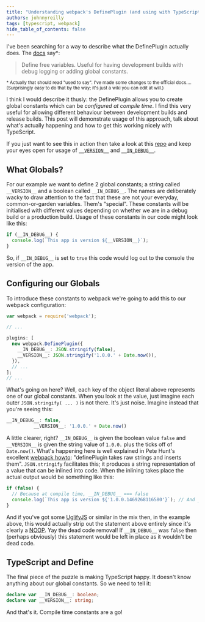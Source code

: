 ```yaml
---
title: "Understanding webpack's DefinePlugin (and using with TypeScript)"
authors: johnnyreilly
tags: [typescript, webpack]
hide_table_of_contents: false
---
```


I've been searching for a way to describe what the DefinePlugin actually does. The [docs](https://github.com/webpack/docs/wiki/list-of-plugins#defineplugin) say\*:

<!--truncate-->

> Define free variables. Useful for having development builds with debug logging or adding global constants.

<sub>\* Actually that should read "used to say". I've made some changes to the official docs.... (Surprisingly easy to do that by the way; it's just a wiki you can edit at will.)</sub>

I think I would describe it thusly: the DefinePlugin allows you to create global constants which can be _configured at compile time_. I find this very useful for allowing different behaviour between development builds and release builds. This post will demonstrate usage of this approach, talk about what's actually happening and how to get this working nicely with TypeScript.

If you just want to see this in action then take a look at this [repo](https://github.com/johnnyreilly/poorclaresarundel/) and keep your eyes open for usage of [`__VERSION__`](https://github.com/johnnyreilly/poorclaresarundel/search?utf8=%E2%9C%93&q=__VERSION__) and [`__IN_DEBUG__`](https://github.com/johnnyreilly/poorclaresarundel/search?utf8=%E2%9C%93&q=__IN_DEBUG__).

## What Globals?

For our example we want to define 2 global constants; a string called `__VERSION__` and a boolean called `__IN_DEBUG__`. The names are deliberately wacky to draw attention to the fact that these are not your everyday, common-or-garden variables. Them's "special". These constants will be initialised with different values depending on whether we are in a debug build or a production build. Usage of these constants in our code might look like this:

```ts
if (__IN_DEBUG__) {
  console.log(`This app is version ${__VERSION__}`);
}
```

So, if `__IN_DEBUG__` is set to `true` this code would log out to the console the version of the app.

## Configuring our Globals

To introduce these constants to webpack we're going to add this to our webpack configuration:

```ts
var webpack = require('webpack');

// ...

plugins: [
  new webpack.DefinePlugin({
    __IN_DEBUG__: JSON.stringify(false),
    __VERSION__: JSON.stringify('1.0.0.' + Date.now()),
  }),
  // ...
];
// ...
```

What's going on here? Well, each key of the object literal above represents one of our global constants. When you look at the value, just imagine each outer `JSON.stringify( ... )` is not there. It's just noise. Imagine instead that you're seeing this:

```ts
__IN_DEBUG__: false,
          __VERSION__: '1.0.0.' + Date.now()
```

A little clearer, right? `__IN_DEBUG__` is given the boolean value `false` and `__VERSION__` is given the string value of `1.0.0.` plus the ticks off of `Date.now()`. What's happening here is well explained in Pete Hunt's excellent [webpack howto](https://github.com/petehunt/webpack-howto#6-feature-flags): "definePlugin takes raw strings and inserts them". `JSON.stringify` facilitates this; it produces a string representation of a value that can be inlined into code. When the inlining takes place the actual output would be something like this:

```ts
if (false) {
  // Because at compile time, __IN_DEBUG__ === false
  console.log(`This app is version ${'1.0.0.1469268116580'}`); // And __VERSION__ === "1.0.0.1469268116580"
}
```

And if you've got some [UglifyJS](https://github.com/mishoo/UglifyJS) or similar in the mix then, in the example above, this would actually strip out the statement above entirely since it's clearly a [NOOP](https://en.wikipedia.org/wiki/NOP). Yay the dead code removal! If `__IN_DEBUG__` was `false` then (perhaps obviously) this statement would be left in place as it wouldn't be dead code.

## TypeScript and Define

The final piece of the puzzle is making TypeScript happy. It doesn't know anything about our global constants. So we need to tell it:

```ts
declare var __IN_DEBUG__: boolean;
declare var __VERSION__: string;
```

And that's it. Compile time constants are a go!
